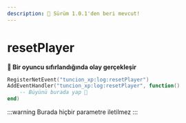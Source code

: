 ```yaml
---
description: 🔧 Sürüm 1.0.1'den beri mevcut!
---
```


# resetPlayer

**📢 Bir oyuncu sıfırlandığında olay gerçekleşir**

```lua
RegisterNetEvent("tuncion_xp:log:resetPlayer")
AddEventHandler("tuncion_xp:log:resetPlayer", function()
    -- Büyünü burada yap 💫
end)
```

:::warning
Burada hiçbir parametre iletilmez
:::